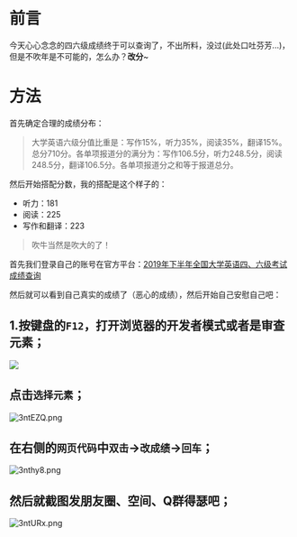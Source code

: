 # 前言

今天心心念念的四六级成绩终于可以查询了，不出所料，没过(此处口吐芬芳...)，但是不吹年是不可能的，怎么办？**改分**~

# 方法

首先确定合理的成绩分布：

> 大学英语六级分值比重是：写作15%，听力35%，阅读35%，翻译15%。总分710分。各单项报道分的满分为：写作106.5分，听力248.5分，阅读248.5分，翻译106.5分。各单项报道分之和等于报道总分。

然后开始搭配分数，我的搭配是这个样子的：

- 听力：181
- 阅读：225
- 写作和翻译：223

> 吹牛当然是吹大的了！

首先我们登录自己的账号在官方平台：[2019年下半年全国大学英语四、六级考试成绩查询](http://cet.neea.edu.cn/cet/)

然后就可以看到自己真实的成绩了（恶心的成绩），然后开始自己安慰自己吧：

## 1.按键盘的`F12`，打开浏览器的开发者模式或者是审查元素；

<img src="https://i.loli.net/2020/02/21/5AVsW3fmnG6U1dK.png" >

## 点击`选择元素`；

<img src="https://s2.ax1x.com/2020/02/21/3ntEZQ.png" alt="3ntEZQ.png" border="0" />

## 在右侧的`网页代码`中`双击`->`改成绩`->`回车`；

<img src="https://s2.ax1x.com/2020/02/21/3nthy8.png" alt="3nthy8.png" border="0" />

## 然后就截图发朋友圈、空间、Q群得瑟吧；

<img src="https://s2.ax1x.com/2020/02/21/3ntURx.png" alt="3ntURx.png" border="0" />